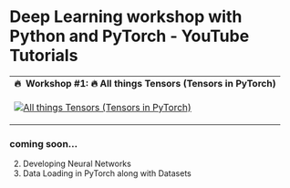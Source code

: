 # Deep Learning workshop with Python and PyTorch - YouTube Tutorials #

<table class="table table-striped table-bordered table-vcenter">
    <tr>
        <td align="center"><b>🔥&nbsp; Workshop #1:&nbsp;🔥&nbsp;All things Tensors (Tensors in PyTorch)</b></td>
    </tr>
    <tr>
        <td>
            <div>
                
[![All things Tensors (Tensors in PyTorch)](https://img.youtube.com/vi/bAQfsnMC1SI/0.jpg)](https://www.youtube.com/watch?v=bAQfsnMC1SI)

 </tr>
</table>

### coming soon... ### 
  
2. Developing Neural Networks
3. Data Loading in PyTorch along with Datasets

  
